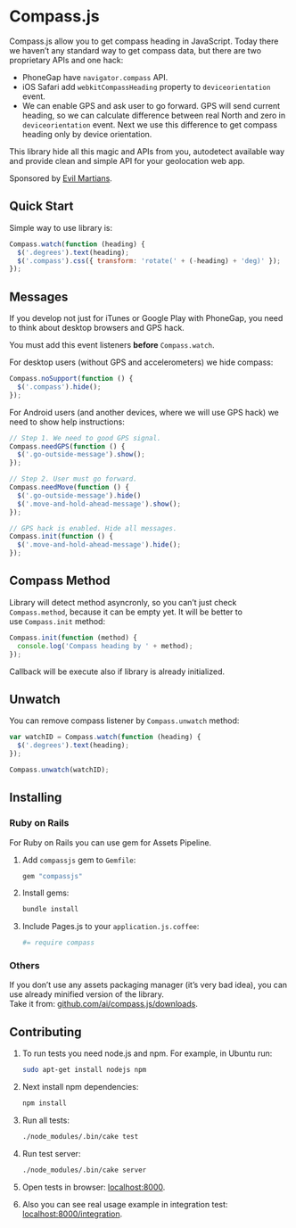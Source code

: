# Compass.js

Compass.js allow you to get compass heading in JavaScript.
Today there we haven’t any standard way to get compass data,
but there are two proprietary APIs and one hack:
* PhoneGap have `navigator.compass` API.
* iOS Safari add `webkitCompassHeading` property to `deviceorientation` event.
* We can enable GPS and ask user to go forward. GPS will send current heading,
  so we can calculate difference between real North and zero in
  `deviceorientation` event. Next we use this difference to get compass heading
  only by device orientation.

This library hide all this magic and APIs from you, autodetect available
way and provide clean and simple API for your geolocation web app.

Sponsored by [Evil Martians].

[Evil Martians]: http://evilmartians.com/

## Quick Start

Simple way to use library is:

```js
Compass.watch(function (heading) {
  $('.degrees').text(heading);
  $('.compass').css({ transform: 'rotate(' + (-heading) + 'deg)' });
});
```

## Messages

If you develop not just for iTunes or Google Play with PhoneGap,
you need to think about desktop browsers and GPS hack.

You must add this event listeners **before** `Compass.watch`.

For desktop users (without GPS and accelerometers) we hide compass:

```js
Compass.noSupport(function () {
  $('.compass').hide();
});
```

For Android users (and another devices, where we will use GPS hack)
we need to show help instructions:

```js
// Step 1. We need to good GPS signal.
Compass.needGPS(function () {
  $('.go-outside-message').show();
});

// Step 2. User must go forward.
Compass.needMove(function () {
  $('.go-outside-message').hide()
  $('.move-and-hold-ahead-message').show();
});

// GPS hack is enabled. Hide all messages.
Compass.init(function () {
  $('.move-and-hold-ahead-message').hide();
});
```

## Compass Method

Library will detect method asyncronly, so you can’t just check
`Compass.method`, because it can be empty yet. It will be better to
use `Compass.init` method:

```js
Compass.init(function (method) {
  console.log('Compass heading by ' + method);
});
```

Callback will be execute also if library is already initialized.

## Unwatch

You can remove compass listener by `Compass.unwatch` method:

```js
var watchID = Compass.watch(function (heading) {
  $('.degrees').text(heading);
});

Compass.unwatch(watchID);
```

## Installing

### Ruby on Rails

For Ruby on Rails you can use gem for Assets Pipeline.

1. Add `compassjs` gem to `Gemfile`:

   ```ruby
   gem "compassjs"
   ```

2. Install gems:

   ```sh
   bundle install
   ```

3. Include Pages.js to your `application.js.coffee`:

   ```coffee
   #= require compass
   ```

### Others

If you don’t use any assets packaging manager (it’s very bad idea), you can use
already minified version of the library.
Take it from: [github.com/ai/compass.js/downloads].

[github.com/ai/compass.js/downloads]: https://github.com/ai/compass.js/downloads

## Contributing

1. To run tests you need node.js and npm. For example, in Ubuntu run:

   ```sh
   sudo apt-get install nodejs npm
   ```

2. Next install npm dependencies:

   ```sh
   npm install
   ```

3. Run all tests:

   ```sh
   ./node_modules/.bin/cake test
   ```

4. Run test server:

   ```sh
   ./node_modules/.bin/cake server
   ```

5. Open tests in browser: [localhost:8000].
6. Also you can see real usage example in integration test:
   [localhost:8000/integration].

[localhost:8000]: http://localhost:8000
[localhost:8000/integration]: http://localhost:8000/integration
